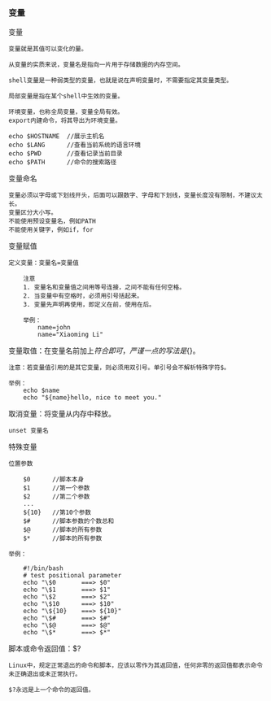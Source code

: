 ### 变量 ###
变量

	变量就是其值可以变化的量。
	
	从变量的实质来说，变量名是指向一片用于存储数据的内存空间。
	
	shell变量是一种弱类型的变量，也就是说在声明变量时，不需要指定其变量类型。
	
	局部变量是指在某个shell中生效的变量。

	环境变量，也称全局变量，变量全局有效。
	export内建命令，将其导出为环境变量。
	
	echo $HOSTNAME	//展示主机名
	echo $LANG		//查看当前系统的语言环境		
	echo $PWD		//查看记录当前目录
	echo $PATH		//命令的搜索路径

变量命名

	变量必须以字母或下划线开头，后面可以跟数字、字母和下划线，变量长度没有限制，不建议太长。
	变量区分大小写。
	不能使用预设变量名，例如PATH
	不能使用关键字，例如if，for

变量赋值

	定义变量：变量名=变量值
	
		注意
		1. 变量名和变量值之间用等号连接，之间不能有任何空格。
		2. 当变量中有空格时，必须用引号括起来。
		3. 变量先声明再使用，即定义在前，使用在后。
	
		举例：
			name=john
			name="Xiaoming Li"



变量取值：在变量名前加上$符合即可，严谨一点的写法是${}。

	注意：若变量值引用的是其它变量，则必须用双引号。单引号会不解析特殊字符$。 

	举例：
		echo $name
		echo "${name}hello, nice to meet you." 

取消变量：将变量从内存中释放。

	unset 变量名

特殊变量

	位置参数

		$0		//脚本本身
		$1		//第一个参数
		$2		//第二个参数
		...
		${10}	//第10个参数
		$#		//脚本参数的个数总和
		$@		//脚本的所有参数
		$*		//脚本的所有参数
	
	举例：
	
		#!/bin/bash
		# test positional parameter
		echo "\$0       ===> $0"
		echo "\$1       ===> $1"
		echo "\$2       ===> $2"
		echo "\$10      ===> $10"
		echo "\${10}    ===> ${10}"
		echo "\$#       ===> $#"
		echo "\$@       ===> $@"
		echo "\$*       ===> $*"

脚本或命令返回值：$?

	Linux中，规定正常退出的命令和脚本，应该以零作为其返回值，任何非零的返回值都表示命令未正确退出或未正常执行。

	$?永远是上一个命令的返回值。